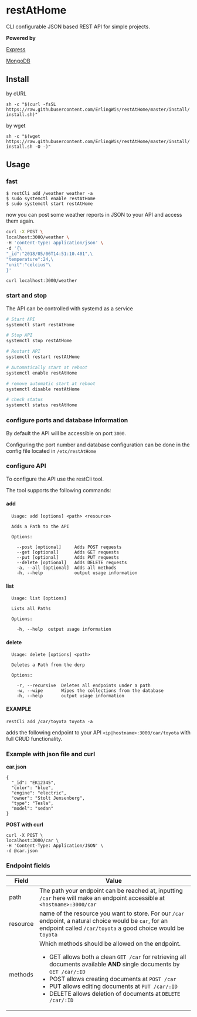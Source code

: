 # restAtHome

CLI configurable JSON based REST API for simple projects.

**Powered by**

[Express](https://expressjs.com/)

[MongoDB](https://www.mongodb.com/)

## Install

by cURL

`sh -c "$(curl -fsSL https://raw.githubusercontent.com/ErlingWis/restAtHome/master/install/install.sh)"`


by wget

`sh -c "$(wget https://raw.githubusercontent.com/ErlingWis/restAtHome/master/install/install.sh -O -)"`

## Usage
### fast
```
$ restCli add /weather weather -a
$ sudo systemctl enable restAtHome 
$ sudo systemctl start restAtHome
```
now you can post some weather reports in JSON to your API and access them again.
```BASH
curl -X POST \
localhost:3000/weather \
-H 'content-type: application/json' \
-d '{\
"_id":"2018/05/06T14:51:10.401",\
"temperature":24,\
"unit":"celcius"\
}'
```

`curl localhost:3000/weather`
### start and stop

The API can be controlled with systemd as a service
```BASH
# Start API 
systemctl start restAtHome 

# Stop API
systemctl stop restAtHome

# Restart API
systemctl restart restAtHome

# Automatically start at reboot
systemctl enable restAtHome

# remove automatic start at reboot
systemctl disable restAtHome

# check status
systemctl status restAtHome
```
### configure ports and database information
By default the API will be accessible on port `3000`.

Configuring the port number and database configuration can be done in the config file located in `/etc/restAtHome`



### configure API
To configure the API use the restCli tool.

The tool supports the following commands:
#### add
```
  Usage: add [options] <path> <resource>

  Adds a Path to the API

  Options:

    --post [optional]     Adds POST requests
    --get [optional]      Adds GET requests
    --put [optional]      Adds PUT requests
    --delete [optional]   Adds DELETE requests
    -a, --all [optional]  Adds all methods
    -h, --help            output usage information
```
#### list
```
  Usage: list [options]

  Lists all Paths

  Options:

    -h, --help  output usage information
```
#### delete
```
  Usage: delete [options] <path>

  Deletes a Path from the derp

  Options:

    -r, --recursive  Deletes all endpoints under a path
    -w, --wipe       Wipes the collections from the database
    -h, --help       output usage information
```
#### EXAMPLE
`restCli add /car/toyota toyota -a`

adds the following endpoint to your API `<ip|hostname>:3000/car/toyota` with full CRUD functionality.

### Example with json file and curl
**car.json**
```
{ 
  "_id": "EK12345",
  "color": "blue",
  "engine": "electric",
  "owner": "Stolt Jensenberg",
  "type": "Tesla",
  "model": "sedan"
}
```
**POST with curl**
```
curl -X POST \
localhost:3000/car \
-H 'Content-Type: Application/JSON' \
-d @car.json
```

### Endpoint fields
Field | Value
--- | ---
path | The path your endpoint can be reached at, inputting `/car` here will make an endpoint accessible at `<hostname>:3000/car`
resource | name of the resource you want to store. For our `/car` endpoint, a natural choice would be `car`, for an endpoint called `/car/toyota` a good choice would be `toyota`
methods | Which methods should be allowed on the endpoint.<ul><li>GET allows both a clean `GET /car` for retrieving all documents available **AND** single documents by `GET /car/:ID`</li><li>POST allows creating documents at `POST /car`</li><li>PUT allows editing documents at `PUT /car/:ID`</li><li>DELETE allows deletion of documents at `DELETE /car/:ID`</li>

